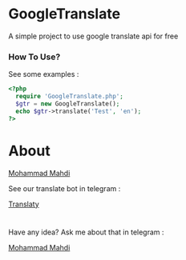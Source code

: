 # GoogleTranslate
A simple project to use google translate api for free

### How To Use?
See some examples :
```php
<?php
  require 'GoogleTranslate.php';
  $gtr = new GoogleTranslate();
  echo $gtr->translate('Test', 'en');
?>
```
# About

[Mohammad Mahdi](https://github.com/MohamamdArak)

See our translate bot in telegram :

[Translaty](https://telegram.me/TranslatyBot)

#

Have any idea? Ask me about that in telegram :

[Mohammad Mahdi](https://telegram.me/MohamamdArak)
